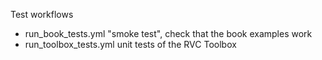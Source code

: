 Test workflows

* run_book_tests.yml "smoke test", check that the book examples work
* run_toolbox_tests.yml unit tests of the RVC Toolbox

